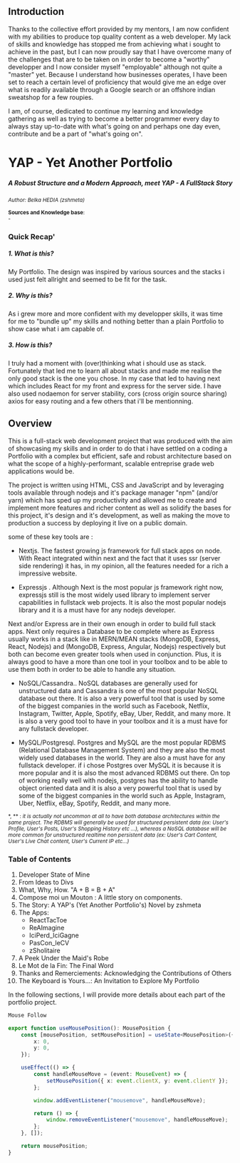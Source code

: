 
## Introduction

Thanks to the collective effort provided by my mentors, I am now confident with my abilities to produce top quality content as a web developer. My lack of skills and knowledge has stopped me from achieving what i sought to achieve in the past, but I can now proudly say that I have overcome many of the challenges that are to be taken on in order to become a "worthy" developper and I now consider myself "employable" although not quite a "master" yet.
Because I understand how businesses operates, I have been set to reach a certain level of proficiency that would give me an edge over what is readily available through a Google search or an offshore indian sweatshop for a few roupies.

I am, of course,  dedicated to continue my learning and knowledge gathering as well as trying to become a better programmer every day to always stay up-to-date with what's going on and perhaps one day even, contribute and be a part of  "what's going on".


# YAP - Yet Another Portfolio<br>

##### <i>A Robust Structure and a Modern Approach, meet <bold>YAP - A FullStack Story</bold></i><br>
<small><i>Author: Belka HEDIA (zshmeta)</small></i>

<small><strong>Sources and Knowledge base</strong>:<br>- </small>

### Quick Recap'

##### 1.  What is this?

My Portfolio. The design was inspired by various sources and the stacks i used just felt allright and seemed to be fit for the task.

##### 2. Why is this?

As i grew more and more confident with my developper skills, it was time for me to "bundle up" my skills and nothing better than a plain Portfolio to show case what i am capable of.

##### 3. How is this?

I truly had a moment with (over)thinking what i should use as stack. Fortunately that led me to learn all about stacks and made me realise the only good stack is the one you chose.
In my case that led to having next which includes React for my front and express for the server side. I have also used nodaemon for server stability, cors (cross origin source sharing) axios for easy routing and a few others that i'll be mentionning.


## Overview

This is a full-stack web development project that was produced with the aim of showcasing my skills and in order to do that i have settled on a coding a Portfolio with a complex but efficient, safe  and robust architecture based on what the scope of  a highly-performant, scalable entreprise grade web applications would be.

The project is written using HTML, CSS and JavaScript and by leveraging tools available through nodejs and it's package manager "npm" (and/or yarn) which  has sped up my productivity and allowed me to create and implement more features and richer content as well as solidify the bases for this project, it's design and it's development, as well as making the move to production a success by deploying it live on a public domain.

some of these key tools are :

- Nextjs. The fastest growing js framework for full stack apps on node. With React integrated within next and the fact that it uses ssr (server side rendering) it has, in my opinion, all the features needed for a rich a impressive website.

- Expressjs . Although Next is the most popular js framework right now, expressjs still is the most widely used library to implement server capabilities in fullstack web projects. It is also the most popular nodejs library and it is a must have for any nodejs developer.

Next and/or Express are in their own enough in order to build full stack apps. Next only requires a Database to be complete where as Express usually works in a stack like in MERN/MEAN stacks (MongoDB, Express, React, Nodejs) and (MongoDB, Express, Angular, Nodejs) respectively but both can become even greater tools when used in conjunction. Plus, it is always good to have a more than one tool in your toolbox and to be able to use them both in order to be able to handle any situation.


- NoSQL/Cassandra.. NoSQL databases are generally used for unstructured data and Cassandra is one of the most popular NoSQL database out there. It is also a very powerful tool that is used by some of the biggest companies in the world such as Facebook, Netflix, Instagram, Twitter, Apple, Spotify, eBay, Uber, Reddit, and many more. It is also a very good tool to have in your toolbox and it is a must have for any fullstack developer.

- MySQL/Postgresql. Postgres and MySQL are the most popular RDBMS (Relational Database Management System) and they are also the most widely used databases in the world. They are also a must have for any fullstack developer. if i chose Postgres over MySQL it is because it is more popular and it is also the most advanced RDBMS out there. On top of working really well with nodejs, postgres has the ability to handle object oriented data and it is also a very powerful tool that is used by some of the biggest companies in the world such as Apple, Instagram, Uber, Netflix, eBay, Spotify, Reddit, and many more.

<small>*, ** : <i>it is actually not uncommon at all to have both database architectures within the same project. The RDBMS will generally be used for structured persistent data (ex: User's Profile, User's Posts, User's Shopping History etc ...), whereas a NoSQL database will be more common for unstructured realtime non persistent data (ex: User's Cart Content, User's Live Chat content, User's Current IP etc...) </i></small>


### Table of Contents

1. Developer State of Mine
2. From Ideas to Divs
3. What, Why, How. "A + B = B + A"
4. Compose moi un Mouton : A little story on components.
5. The Story: A YAP's (Yet Another Portfolio's) Novel by zshmeta
6. The Apps:
   - ReactTacToe
   - ReAImagine
   - IciPerd_IciGagne
   - PasCon_leCV
   - zSholitaire
7. A Peek Under the Maid's Robe
8. Le Mot de la Fin: The Final Word
9. Thanks and Remerciements: Acknowledging the Contributions of Others
10. The Keyboard is Yours...: An Invitation to Explore My Portfolio

In the following sections, I will provide more details about each part of the portfolio project.

```typescript
Mouse Follow

export function useMousePosition(): MousePosition {
	const [mousePosition, setMousePosition] = useState<MousePosition>({
		x: 0,
		y: 0,
	});

	useEffect(() => {
		const handleMouseMove = (event: MouseEvent) => {
			setMousePosition({ x: event.clientX, y: event.clientY });
		};

		window.addEventListener("mousemove", handleMouseMove);

		return () => {
			window.removeEventListener("mousemove", handleMouseMove);
		};
	}, []);

	return mousePosition;
}
```